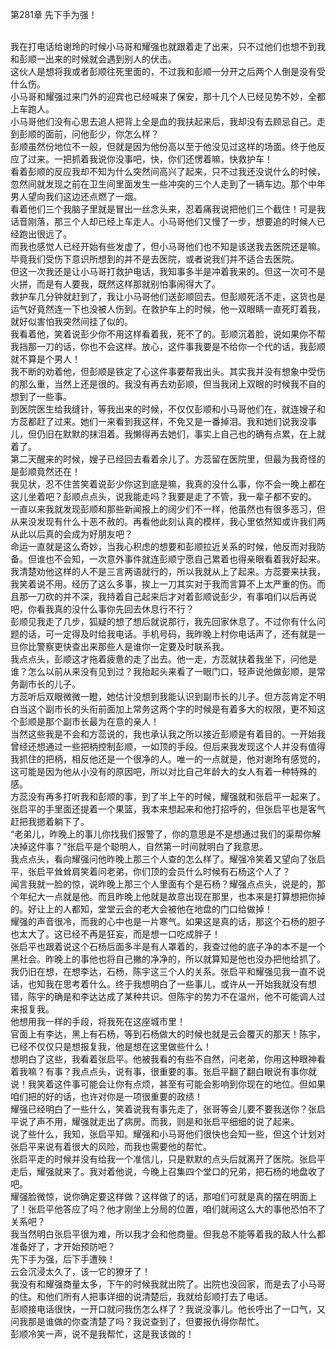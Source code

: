 第281章 先下手为强！
<br />我在打电话给谢玲的时候小马哥和耀强也就跟着走了出来，只不过他们也想不到我和彭顺一出来的时候就会遇到别人的伏击。<br />这伙人是想将我或者彭顺往死里面的，不过我和彭顺一分开之后两个人倒是没有受什么伤。<br />小马哥和耀强过来门外的迎宾也已经喊来了保安，那十几个人已经见势不妙，全都上车跑人。<br />小马哥他们没有心思去追人把背上全是血的我扶起来后，我却没有去顾忌自己。走到彭顺的面前，问他彭少，你怎么样？<br />彭顺虽然份地位不一般，但就是因为他份高以至于他没见过这样的场面。终于他反应了过来。一把抓着我说你没事吧，快，你们还愣着嘛，快救护车！<br />看着彭顺的反应我却不知为什么突然间高兴了起来，只不过我还没说什么的时候，忽然间就发现之前在卫生间里面发生一些冲突的三个人走到了一辆车边。那个中年男人望向我们这边还点燃了一烟。<br />看着他们三个我脑子里就是冒出一丝念头来，忍着痛我说把他们三个截住！可是我话音刚落，那三个人却已经上车走人。小马哥他们又慢了一步，想要追的时候人已经跑出很远了。<br />而我也感觉人已经开始有些发虚了，但小马哥他们也不知是该送我去医院还是嘛。毕竟我们受伤下意识所想到的并不是去医院，或者说我们并不适合去医院。<br />但这一次我还是让小马哥打救护电话，我知事多半是冲着我来的。但这一次可不是火拼，而是有人要我，既然这样那就别怕事闹得大了。<br />救护车几分钟就赶到了，我让小马哥他们送彭顺回去。但彭顺死活不走，这货也是运气好竟然连一下也没被人伤到。在救护车上的时候，他一双眼睛一直死盯着我，就好似害怕我突然间挂了似的。<br />我看着他，笑着说彭少你不用这样看着我，死不了的。彭顺沉着脸，说如果你不帮我挡那一刀的话，你也不会这样。放心，这件事我要是不给你一个代的话，我彭顺就不算是个男人！<br />我不断的劝着他，但彭顺是铁定了心这件事要帮我出头。其实我并没有想象中受伤的那么重，当然上还是很的。我没有再去劝彭顺，但当我闭上双眼的时候我不自的想到了一些事。<br />到医院医生给我缝针，等我出来的时候，不仅仅彭顺和小马哥他们在，就连嫂子和方蕊都赶了过来。她们一来看到我这样，不免又是一番掉泪。我和她们说我没事儿，但仍旧在默默的抹泪着。我懒得再去她们，事实上自己也的确有点累，在上就着了。<br />第二天醒来的时候，嫂子已经回去看着余儿了。方蕊留在医院里，但最为我奇怪的是彭顺竟然还在！<br />我见状，忍不住苦笑着说彭少你这到底是嘛，我真的没什么事，你不会一晚上都在这儿坐着吧？彭顺点点头，说我能走吗？我要是走了不管，我一辈子都不安的。<br />一直以来我就发现彭顺和那些新闻报上的阔少们不一样，他虽然也有很多恶习，但从来没发现有什么十恶不赦的。再看他此刻认真的模样，我心里依然知或许我们两从此以后真的会成为好朋友吧？<br />命运一直就是这么奇妙，当我心积虑的想要和彭顺拉近关系的时候，他反而对我防备。但谁也不会知，一次意外事件就连彭顺宁愿自己累着也得亲眼看着我好起来。<br />我清楚劝他这样的人不是三言两语就行的，所以我就从上了起来。方蕊要来扶我，我笑着说不用。经历了这么多事，挨上一刀其实对于我而言算不上太严重的伤。而且那一刀砍的并不深，我持着自己起来后才对着彭顺说彭少，有事咱们以后再说吧，你看我真的没什么事你先回去休息行不行？<br />彭顺见我走了几步，狐疑的想了想后就说那行，我先回家休息了。不过你有什么问题的话，可一定得及时给我电话。手机号码，我昨晚上村你电话声了，还有就是一旦你比警察更快查出来那些人是谁你一定要及时联系我。<br />我点点头，彭顺这才拖着疲惫的走了出去。他一走，方蕊就扶着我坐下，问他是谁？怎么以前从来没有见到过？我抬起头来看了一眼门口，轻声说他做彭顺，是常务副市长的儿子。<br />方蕊听后双眼微微一瞪，她估计没想到我能认识到副市长的儿子。但方蕊肯定不明白当这个副市长的头衔前面加上常务这两个字的时候是有着多大的权限，更不知这个彭顺是那个副市长最为在意的亲人！<br />当然这些我是不会和方蕊说的，我也承认我之所以接近彭顺是有着目的。一开始我曾经还想通过一些把柄控制彭顺，一如顶的手段。但后来我发现这个人并没有值得我抓住的把柄，相反他还是一个很净的人。唯一的一点就是，他对谢玲有感觉的，这可能是因为他从小没有的原因吧，所以对比自己年龄大的女人有着一种特殊的感。<br />方蕊没有再多打听我和彭顺的事，到了半上午的时候，耀强就和张启平一起来了。张启平的手里面还提着一个果篮，我本来想起来和他打招呼的，但张启平也是客气赶把我摁着躺下了。<br />“老弟儿，昨晚上的事儿你找我们报警了，你的意思是不是想通过我们的渠帮你解决掉这件事？”张启平是个聪明人，自然第一时间就明白了我意思。<br />我点点头，看向耀强问他昨晚上那三个人查的怎么样了。耀强冷笑着又望向了张启平，张启平耸耸肩笑着问老弟，你们顶的会员什么时候有石杨这个人了？<br />闻言我就一脸的惊，说昨晚上那三个人里面有个是石杨？耀强点点头，说是的，那个年纪大一点就是他。而且昨晚上他就是故意出现在那里，也本来是打算想把你掉的。好让上的人都知，堂堂云会的老大会被他在地盘的门口给做掉！<br />耀强的声音很冷，而我的心中也是一片寒气。如果这是真的话，那这个石杨的胆子也太大了。这已经不再是狂妄，而是想一口吃成胖子！<br />张启平也跟着说这个石杨后面多半是有人罩着的，我查过他的底子净的本不是一个黑社会。昨晚上的事他也将自己撇的净净的，所以就算知是他也没办把他给抓了。<br />我仍旧在想，在想李达，石杨，陈宇这三个人的关系。张启平和耀强见我一直不说话，也知我在思考着什么。终于我想明白了一些事儿，或许从一开始我就没有想错，陈宇的确是和李达达成了某种共识。但陈宇的势力不在温州，他不可能调人过来报复我。<br />他想用我一样的手段，将我死在这座城市里！<br />官面上有李达，黑上有石杨，等到石杨做大的时候也就是云会覆灭的那天！陈宇，已经不仅仅只是想报复我，他是想在这里做些什么！<br />想明白了这些，我看着张启平。他被我看的有些不自然，问老弟，你用这种眼神看着我嘛？有事？我点点头，说有事，很重要的事。张启平翻了翻白眼说有事你就说！我笑着这件事可能会让你有点烦，甚至有可能会影响到你现在的地位。但如果咱们把的好的话，也许对你是一项很重要的政绩！<br />耀强已经明白了一些什么，笑着说我有事先走了，张哥等会儿要不要我送你？张启平说了声不用，耀强就走出了病房。而我，则是和张启平细细的说了起来。<br />说了些什么，我知，张启平知。耀强和小马哥他们很快也会知一些，但这个计划对张启平来说有着很大的风险，而我也需要他的帮忙。<br />张启平走的时候并没有给我一个准信儿，只是默默的点头后就离开了医院。张启平走后，耀强就来了。我对着他说，今晚上召集四个堂口的兄弟，把石杨的地盘收了吧。<br />耀强脸微惊，说你确定要这样做？这样做了的话，那咱们可就是真的摆在明面上了！张启平他答应了吗？他才刚坐上分局的位置，咱们就闹这么大的事他恐怕不了关系吧？<br />我当然明白张启平很为难，所以我才会和他商量。但我总不能等着我的敌人什么都准备好了，才开始预防吧？<br />先下手为强，后下手遭殃！<br />云会沉浸太久了，该一它的獠牙了！<br />我没有和耀强商量太多，下午的时候我就出院了。出院也没回家，而是去了小马哥的住。和他们所有人把事详细的说清楚后，我就给彭顺打去了电话。<br />彭顺接电话很快，一开口就问我伤怎么样了？我说没事儿。他长呼出了一口气，又问我那是谁做的你查清楚了吗？我说查到了，但要报仇得你帮忙。<br />彭顺冷笑一声，说不是我帮忙，这是我该做的！